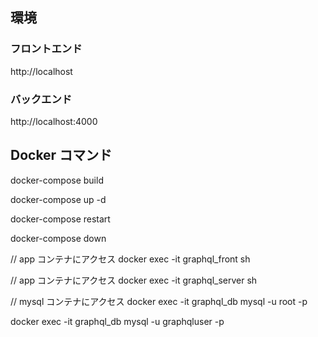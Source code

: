 ## 環境

### フロントエンド

http://localhost

### バックエンド

http://localhost:4000

## Docker コマンド

docker-compose build

docker-compose up -d

docker-compose restart

docker-compose down

// app コンテナにアクセス
docker exec -it graphql_front sh

// app コンテナにアクセス
docker exec -it graphql_server sh

// mysql コンテナにアクセス
docker exec -it graphql_db mysql -u root -p

docker exec -it graphql_db mysql -u graphqluser -p
